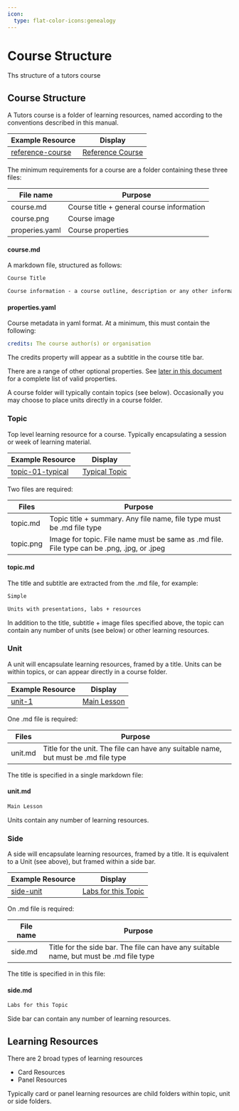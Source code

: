 ```yaml
---
icon:
  type: flat-color-icons:genealogy
---
```


# Course Structure

Ths structure of a tutors course


## Course Structure

A Tutors course is a folder of learning resources, named according to the conventions described in this manual.

| Example Resource | Display | 
| ---------------- | ------- | 
| [reference-course](https://github.com/tutors-sdk/tutors-reference-course) | [Reference Course](https://tutors.dev/course/reference-course) |

The minimum requirements for a course are a folder containing these three files:

| File name      | Purpose      |  
| -------------- | ------------ | 
| course.md      | Course title + general course information
| course.png     | Course image
| properies.yaml | Course properties

#### course.md

A markdown file, structured as follows:

~~~markdown
Course Title

Course information - a course outline, description or any other information. Can be any length. Will appear as slide over if the user presses the Info button on the top left.
~~~

#### properties.yaml

Course metadata in yaml format. At a minimum, this must contain the following:

~~~yaml
credits: The course author(s) or organisation
~~~

The credits property will appear as a subtitle in the course title bar.

There are a range of other optional properties. See [later in this document](https://tutors.dev/course/tutors-reference-manual#properties.yaml-1) for a complete list of valid properties.

A course folder will typically contain topics (see below). Occasionally  you may choose to place units directly in a course folder.

### Topic

Top level learning resource for a course. Typically encapsulating a session or week of learning material.

| Example Resource | Display | 
| ---------------- | ------- | 
| [topic-01-typical](https://github.com/tutors-sdk/tutors-reference-course/tree/main/topic-01-typical) | [Typical Topic](https://tutors.dev/topic/reference-course/topic-01-typical) |

Two files are required:

| Files  | Purpose  |
| --------------- | ------------ |
| topic.md  | Topic title + summary. Any file name, file type must be .md file type |
| topic.png | Image for topic. File name must be same as .md file. File type can be .png, .jpg, or .jpeg|

#### topic.md

The title and subtitle are extracted from the .md file, for example:

~~~~markdown
Simple

Units with presentations, labs + resources
~~~~

In addition to the title, subtitle + image files specified above, the topic can contain any number of units (see below) or other learning resources.

### Unit

A unit will encapsulate learning resources, framed by a title. Units can be within topics, or can appear directly in a course folder.

| Example Resource | Display | 
| ---------------- | ------- | 
| [unit-1](https://github.com/tutors-sdk/tutors-reference-course/tree/main/topic-01-typical/unit-1) | [Main Lesson](https://tutors.dev/topic/reference-course/topic-01-typical) |

One .md file is required:

| Files   | Purpose                                                      |
| ------- | ------------------------------------------------------------ |
| unit.md | Title for the unit. The file can have any suitable name, but must be .md file type |


The title is specified in a single markdown file:

#### unit.md

~~~markdown
Main Lesson
~~~

Units contain any number of learning resources.

### Side

A side will encapsulate learning resources, framed by a title. It is equivalent to a Unit (see above), but framed within a side bar.

| Example Resource | Display | 
| ---------------- | ------- | 
| [side-unit](https://github.com/tutors-sdk/tutors-reference-course/tree/main/topic-02-side/side-unit) | [Labs for this Topic](https://tutors.dev/topic/reference-course/topic-02-side) |

On .md file is required:

| File name | Purpose                                                      |
| --------- | ------------------------------------------------------------ |
| side.md   | Title for the side bar. The file can have any suitable name, but must be .md file type |

The title is specified in in this file:

#### side.md

~~~markdown
Labs for this Topic
~~~

Side bar can contain any number of learning resources.

## Learning Resources

There are 2 broad types of learning resources

- Card Resources
- Panel Resources

Typically card or panel learning resources are child folders within topic, unit or side folders.
